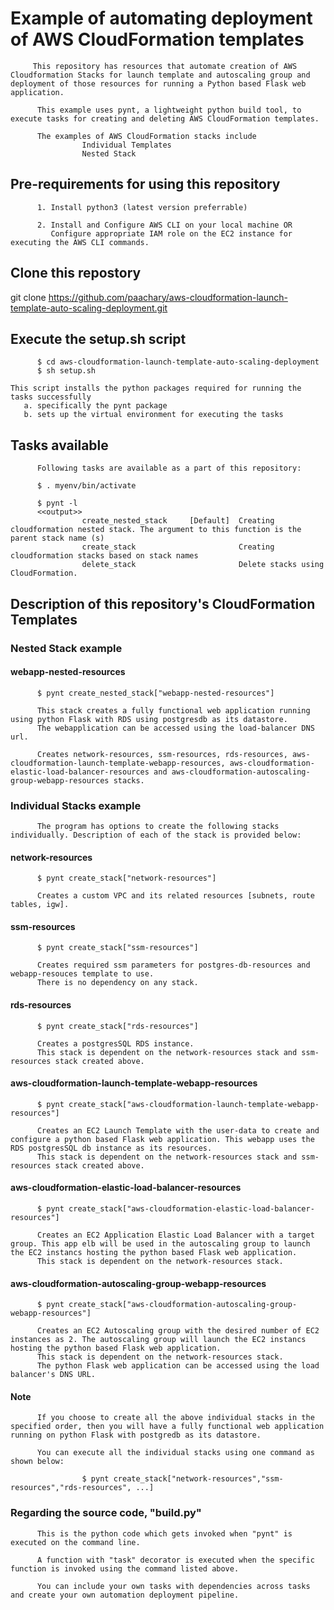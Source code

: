 #       Example of automating deployment of AWS CloudFormation templates

         This repository has resources that automate creation of AWS Cloudformation Stacks for launch template and autoscaling group and deployment of those resources for running a Python based Flask web application.

          This example uses pynt, a lightweight python build tool, to execute tasks for creating and deleting AWS CloudFormation templates.
          
          The examples of AWS CloudFormation stacks include 
                    Individual Templates
                    Nested Stack

## Pre-requirements for using this repository

          1. Install python3 (latest version preferrable)

          2. Install and Configure AWS CLI on your local machine OR 
             Configure appropriate IAM role on the EC2 instance for executing the AWS CLI commands.

## Clone this repostory

git clone https://github.com/paachary/aws-cloudformation-launch-template-auto-scaling-deployment.git

## Execute the setup.sh script
          
          $ cd aws-cloudformation-launch-template-auto-scaling-deployment 
          $ sh setup.sh
          
    This script installs the python packages required for running the tasks successfully
       a. specifically the pynt package
       b. sets up the virtual environment for executing the tasks

## Tasks available

          Following tasks are available as a part of this repository:
          
          $ . myenv/bin/activate
          
          $ pynt -l
          <<output>>
                    create_nested_stack     [Default]  Creating cloudformation nested stack. The argument to this function is the parent stack name (s) 
                    create_stack                       Creating cloudformation stacks based on stack names 
                    delete_stack                       Delete stacks using CloudFormation.
          
## Description of this repository's CloudFormation Templates

### Nested Stack example

#### webapp-nested-resources
          $ pynt create_nested_stack["webapp-nested-resources"]
          
          This stack creates a fully functional web application running using python Flask with RDS using postgresdb as its datastore. 
          The webapplication can be accessed using the load-balancer DNS url.
          
          Creates network-resources, ssm-resources, rds-resources, aws-cloudformation-launch-template-webapp-resources, aws-cloudformation-elastic-load-balancer-resources and aws-cloudformation-autoscaling-group-webapp-resources stacks.

### Individual Stacks example

          The program has options to create the following stacks individually. Description of each of the stack is provided below:

#### network-resources
          $ pynt create_stack["network-resources"]
          
          Creates a custom VPC and its related resources [subnets, route tables, igw].
                
#### ssm-resources 
          $ pynt create_stack["ssm-resources"]
          
          Creates required ssm parameters for postgres-db-resources and webapp-resouces template to use.
          There is no dependency on any stack.
          
#### rds-resources
          $ pynt create_stack["rds-resources"]
          
          Creates a postgresSQL RDS instance.
          This stack is dependent on the network-resources stack and ssm-resources stack created above.
          
#### aws-cloudformation-launch-template-webapp-resources 
          $ pynt create_stack["aws-cloudformation-launch-template-webapp-resources"]
          
          Creates an EC2 Launch Template with the user-data to create and configure a python based Flask web application. This webapp uses the RDS postgresSQL db instance as its resources.
          This stack is dependent on the network-resources stack and ssm-resources stack created above.
          
#### aws-cloudformation-elastic-load-balancer-resources 
          $ pynt create_stack["aws-cloudformation-elastic-load-balancer-resources"]
          
          Creates an EC2 Application Elastic Load Balancer with a target group. This app elb will be used in the autoscaling group to launch the EC2 instancs hosting the python based Flask web application.
          This stack is dependent on the network-resources stack.
                    
#### aws-cloudformation-autoscaling-group-webapp-resources 
          $ pynt create_stack["aws-cloudformation-autoscaling-group-webapp-resources"]
          
          Creates an EC2 Autoscaling group with the desired number of EC2 instances as 2. The autoscaling group will launch the EC2 instancs hosting the python based Flask web application.
          This stack is dependent on the network-resources stack.
          The python Flask web application can be accessed using the load balancer's DNS URL.
                    
#### Note
          If you choose to create all the above individual stacks in the specified order, then you will have a fully functional web application running on python Flask with postgredb as its datastore.
          
          You can execute all the individual stacks using one command as shown below:
          
                    $ pynt create_stack["network-resources","ssm-resources","rds-resources", ...]

### Regarding the source code, "build.py"
          This is the python code which gets invoked when "pynt" is executed on the command line.
          
          A function with "task" decorator is executed when the specific function is invoked using the command listed above.
        
          You can include your own tasks with dependencies across tasks and create your own automation deployment pipeline.
